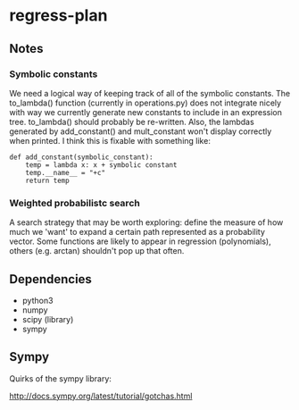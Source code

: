 regress-plan
============

Notes
-----

### Symbolic constants ###

We need a logical way of keeping track of all of the symbolic constants. The to_lambda() function (currently in operations.py) does not integrate nicely with way we currently generate new constants to include in an expression tree. to_lambda() should probably be re-written. Also, the lambdas generated by add_constant() and mult_constant won't display correctly when printed. I think this is fixable with something like:
    
    def add_constant(symbolic_constant):
        temp = lambda x: x + symbolic constant
        temp.__name__ = "+c"
        return temp
        
### Weighted probabilistc search ###

A search strategy that may be worth exploring: define the measure of how much we 'want' to expand a certain path represented as a probability vector. Some functions are likely to appear in regression (polynomials), others (e.g. arctan) shouldn't pop up that often.

Dependencies
------------

* python3
* numpy
* scipy (library)
* sympy

Sympy
-----

Quirks of the sympy library:

http://docs.sympy.org/latest/tutorial/gotchas.html